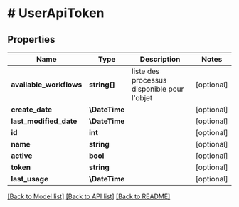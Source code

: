 # # UserApiToken

## Properties

Name | Type | Description | Notes
------------ | ------------- | ------------- | -------------
**available_workflows** | **string[]** | liste des processus disponible pour l&#39;objet | [optional]
**create_date** | **\DateTime** |  | [optional]
**last_modified_date** | **\DateTime** |  | [optional]
**id** | **int** |  | [optional]
**name** | **string** |  | [optional]
**active** | **bool** |  | [optional]
**token** | **string** |  | [optional]
**last_usage** | **\DateTime** |  | [optional]

[[Back to Model list]](../../README.md#models) [[Back to API list]](../../README.md#endpoints) [[Back to README]](../../README.md)
